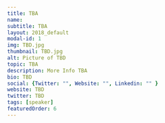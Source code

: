 ```yaml
---
title: TBA
name: 
subtitle: TBA
layout: 2018_default
modal-id: 1
img: TBD.jpg
thumbnail: TBD.jpg
alt: Picture of TBD
topic: TBA
description: More Info TBA
bio: TBD
social: {Twitter: "", Website: "", Linkedin: "" }
website: TBD
twitter: TBD
tags: [speaker]
featuredOrder: 6
---
```


